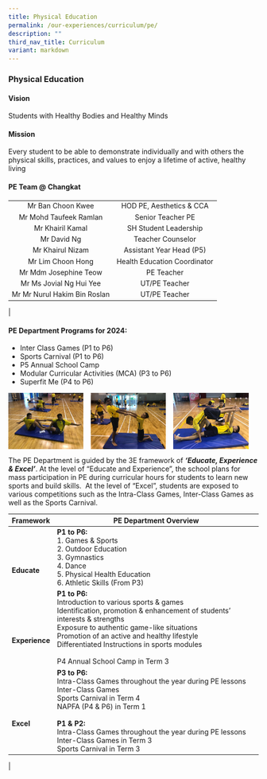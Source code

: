 ```yaml
---
title: Physical Education
permalink: /our-experiences/curriculum/pe/
description: ""
third_nav_title: Curriculum
variant: markdown
---
```

### **Physical Education**
#### **Vision**
Students with Healthy Bodies and Healthy Minds

#### **Mission**
Every student to be able to demonstrate individually and with others the physical skills, practices, and values to enjoy a lifetime of active, healthy living

#### **PE Team @ Changkat**

|  |  |
|:---:|:---:|
| Mr Ban Choon Kwee | HOD PE, Aesthetics &amp; CCA |
| Mr Mohd Taufeek Ramlan | Senior Teacher PE |
| Mr Khairil Kamal | SH Student Leadership |
| Mr David Ng | Teacher Counselor |
| Mr Khairul Nizam  | Assistant Year Head (P5) |
| Mr Lim Choon Hong | Health Education Coordinator |
| Mr Mdm Josephine Teow | PE Teacher |
| Mr Ms Jovial Ng Hui Yee | UT/PE Teacher |
| Mr Mr Nurul Hakim Bin Roslan | UT/PE Teacher |
|

#### **PE Department Programs for 2024:**
* Inter Class Games (P1 to P6)
* Sports Carnival (P1 to P6)
* P5 Annual School Camp
* Modular Curricular Activities (MCA) (P3 to P6)
* Superfit Me (P4 to P6)

<img src="/images/OurExperiences/Curriculum/PE/pe1.jpg" style="width:30%;margin-right:15px;" align="left">
<img src="/images/OurExperiences/Curriculum/PE/pe2.jpg" style="width:30%;margin-right:15px;" align="left">
<img src="/images/OurExperiences/Curriculum/PE/pe3.jpg" style="width:30%;margin-right:15px;" align="left">

<br clear="left">

The PE Department is guided by the 3E framework of&nbsp;**_‘Educate, Experience &amp; Excel’_**.&nbsp;At the level of “Educate and Experience”, the school plans for mass participation in PE during curricular hours for students to learn new sports and build skills.&nbsp; At the level of “Excel”, students are exposed to various competitions such as the Intra-Class Games, Inter-Class Games as well as the Sports Carnival.

| Framework | PE Department Overview |
|---|---|
| <br><br><br>**Educate** | **P1 to P6:**<br>1. Games &amp; Sports<br>2. Outdoor Education<br>3. Gymnastics<br>4. Dance<br>5. Physical Health Education<br>6. Athletic Skills (From P3) |
| <br><br><br>**Experience** | **P1 to P6:**<br>Introduction to various sports &amp; games<br>Identification, promotion &amp; enhancement of students’ interests &amp; strengths<br>Exposure to authentic game-like situations<br>Promotion of an active and healthy lifestyle<br>Differentiated Instructions in sports modules<br><br>P4 Annual School Camp in Term 3<br>  |
| <br><br><br>**Excel** | **P3 to P6:**<br>Intra-Class Games throughout the year during PE lessons<br>Inter-Class Games<br>Sports Carnival in Term 4<br>NAPFA (P4 &amp; P6) in Term 1<br><br>**P1 &amp; P2:**<br>Intra-Class Games throughout the year during PE lessons<br>Inter-Class Games in Term 3<br>Sports Carnival in Term 3<br> |
|